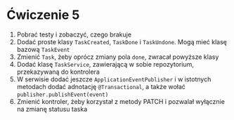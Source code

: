 # Ćwiczenie 5
1. Pobrać testy i zobaczyć, czego brakuje
2. Dodać proste klasy `TaskCreated`, `TaskDone` i `TaskUndone`. Mogą mieć klasę bazową `TaskEvent`
3. Zmienić `Task`, żeby oprócz zmiany pola `done`, zwracał powyższe klasy
4. Dodać klasę `TaskService`, zawierającą w sobie repozytorium, przekazywaną do kontrolera
5. W serwisie dodać jeszcze `ApplicationEventPublisher` i w istotnych metodach dodać adnotację `@Transactional`, a także wołać `publisher.publishEvent(event)`
6. Zmienić kontroler, żeby korzystał z metody PATCH i pozwalał wyłącznie na zmianę statusu taska